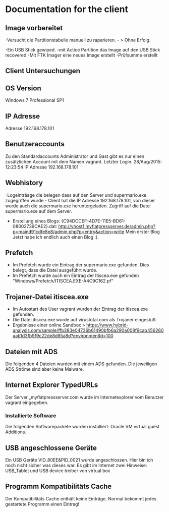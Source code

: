 # Documentation for the client 

## Image vorbereitet
-Versucht die Partitionstabelle manuell zu raparieren. - > Ohne Erfolg.

-Ein USB Stick gewiped.
-mit Actice Partition das Image auf den USB Stick recovered
-Mit FTK Imager eine neues Image erstellt
-Prüfsumme erstellt

## Client Untersuchungen

## OS Version
Windows 7 Professional SP1

## IP Adresse
Adresse 192.168.178.101

## Benutzeraccounts
Zu den Standardaccounts Administrator und Gast gibt es nur einen zusätzlichen Account mit dem Namen vagrant.
Letzter Login: 28/Aug/2015: 12:23:54
IP Adresse 192.168.178.101

## Webhistory
-Logeinträage die belegen dass auf den Server und supermario.exe zugegriffen wurde - Client hat die IP Adresse 192.168.178.101, von dieser wurde auch die supermario.exe heruntergeladen. Zugriff auf die Datei supermario.exe auf dem Server.
- Erstellung eines Blogs:
{C94DCCEF-4D7E-11E5-BD61-08002739CAE2}.dat:
http://vhost1.myflatpressserver.de/admin.php?p=maind91cdfe8e8/admin.php?p=entry&action=write
Mein erster Blog
Jetzt habe ich endlich auch einen Blog :). 

## Prefetch
- Im Prefetch wurde ein Eintrag der supermario.exe gefunden. Dies belegt, dass die Datei ausgeführt wurde.
- Im Prefetch wurde auch ein Eintrag der Itiscea.exe gefunden "Windows/Prefetch/ITISCEA.EXE-A4C9C162.pf"

## Trojaner-Datei itiscea.exe
- Im Autostart des User vagrant wurden der Eintrag der itiscea.exe gefunden.
- Die Datei itiscea.exe wurde auf virustotal.com als Trojaner eingestuft.
- Ergebnisse einer online Sandbox > https://www.hybrid-analysis.com/sample/ffb383e04736b61490bfb6a290a008f9cab456260aab1d3fb9f9c22de8d85a8d?environmentId=100

## Dateien mit ADS
Die folgenden 4 Dateien wurden mit einem ADS gefunden.
Die jeweiligen ADS Ströme sind aber keine Malware.

## Internet Explorer TypedURLs
Der Server „myflatpressserver.com wurde im Internetexplorer vom Benutzer vagrant eingegeben.

### Installierte Software
Die folgenden Softwarepackete wurden installiert: Oracle VM virtual guest Additions.

## USB angeschlossene Geräte
Ein USB Geräte VID_80EE&PID_0021 wurde angeschlossen. Hier bin ich noch nicht sicher was dieses war.
Es gibt im Internet zwei Hinweise: USB_Tablet und USB device treiber von virtual box

## Programm Kompatibilitäts Cache
Der Kompatibilitäts Cache enthält keine Einträge.
Normal bekommt jedes gestartete Programm einen Eintrag!



